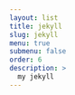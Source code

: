 ```yaml
---
layout: list
title: jekyll
slug: jekyll
menu: true
submenu: false
order: 6
description: >
  my jekyll
---
```

